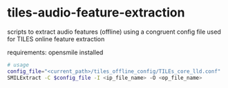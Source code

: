 # tiles-audio-feature-extraction
scripts to extract audio features (offline) using a congruent config file used for TILES online feature extraction

requirements: opensmile installed

```bash
# usage
config_file="<current_path>/tiles_offline_config/TILEs_core_lld.conf"
SMILExtract -C $config_file -I <ip_file_name> -O <op_file_name>
```

